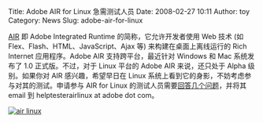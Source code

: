 Title: Adobe AIR for Linux 急需测试人员
Date: 2008-02-27 10:11
Author: toy
Category: News
Slug: adobe-air-for-linux

[AIR](http://www.adobe.com/products/air/) 即 Adobe Integrated Runtime
的简称，它允许开发者使用 Web 技术 (如
Flex、Flash、HTML、JavaScript、Ajax 等) 来构建在桌面上离线运行的 Rich
Internet 应用程序。Adobe AIR 支持跨平台，最近针对 Windows 和 Mac
系统发布了 1.0 正式版。不过，对于 Linux 平台的 Adobe AIR 来说，还只处于
Alpha 级别。如果你对 AIR 感兴趣，希望早日在 Linux
系统上看到它的身影，不妨考虑参与对其的测试。申请参与 AIR for Linux
的测试人员需要[回答几个问题](http://www.jamesward.org/wordpress/2008/02/20/adobe-air-on-linux-pre-beta-testers-needed/)，并将其
email 到 helptesterairlinux at adobe dot com。

[![air
linux](http://i.linuxtoy.org/i/2008/02/air-linux-thumb.jpg)](http://i.linuxtoy.org/i/2008/02/air-linux.jpg)

